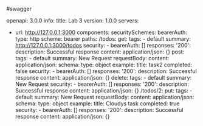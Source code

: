#swagger

openapi: 3.0.0
info:
  title: Lab 3
  version: 1.0.0
servers:
  - url: http://127.0.0.1:3000
components:
  securitySchemes:
    bearerAuth:
      type: http
      scheme: bearer
paths:
  /todos:
    get:
      tags:
        - default
      summary: http://127.0.0.1:3000/todos
      security:
        - bearerAuth: []
      responses:
        '200':
          description: Successful response
          content:
            application/json: {}
    post:
      tags:
        - default
      summary: New Request
      requestBody:
        content:
          application/json:
            schema:
              type: object
              example:
                title: task2
                completed: false
      security:
        - bearerAuth: []
      responses:
        '200':
          description: Successful response
          content:
            application/json: {}
    delete:
      tags:
        - default
      summary: New Request
      security:
        - bearerAuth: []
      responses:
        '200':
          description: Successful response
          content:
            application/json: {}
  /todos/2:
    put:
      tags:
        - default
      summary: New Request
      requestBody:
        content:
          application/json:
            schema:
              type: object
              example:
                title: Cloudys task
                completed: true
      security:
        - bearerAuth: []
      responses:
        '200':
          description: Successful response
          content:
            application/json: {}
